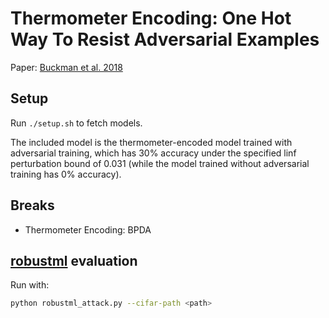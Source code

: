 # Thermometer Encoding: One Hot Way To Resist Adversarial Examples

Paper: [Buckman et al. 2018](https://openreview.net/forum?id=S18Su--CW)

## Setup

Run `./setup.sh` to fetch models.

The included model is the thermometer-encoded model trained with adversarial
training, which has 30% accuracy under the specified linf perturbation bound of
0.031 (while the model trained without adversarial training has 0% accuracy).

## Breaks

* Thermometer Encoding: BPDA

## [robustml] evaluation

Run with:

```bash
python robustml_attack.py --cifar-path <path>
````

[robustml]: https://github.com/robust-ml/robustml
